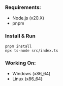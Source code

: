 ﻿### Requirements:
- Node.js (v20.X)
- pnpm

### Install & Run 
```
pnpm install
npx ts-node src/index.ts
```

### Working On:
- Windows (x86_64)
- Linux (x86_64)